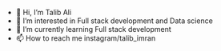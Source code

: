 - 👋 Hi, I’m Talib Ali
- 👀 I’m interested in Full stack development and Data science
- 🌱 I’m currently learning Full stack development 
- 📫 How to reach me instagram/talib_imran

<!---
mdtalib15/mdtalib15 is a ✨ special ✨ repository because its `README.md` (this file) appears on your GitHub profile.
You can click the Preview link to take a look at your changes.
--->
